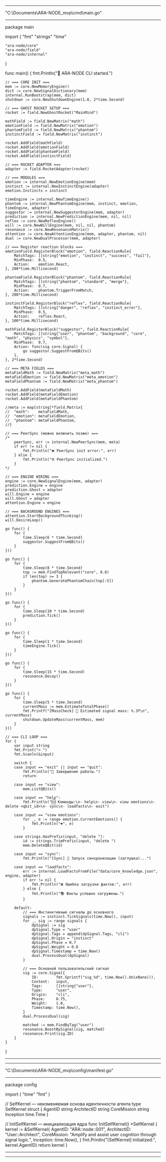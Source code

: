 
---

"C:\Documents\ARA-NODE_mvp\cmd\main.go"

---

package main

import (
	"fmt"
	"strings"
	"time"

	"ara-node/core"
	"ara-node/field"
	"ara-node/internal"
)

func main() {
	fmt.Println("🧠 ARA-NODE CLI started.")

	// === CORE INIT ===
	mem := core.NewMemoryEngine()
	dict := core.NewSignalDictionary(mem)
	internal.RunBootstrap(mem, dict)
	shutdown := core.NewShutdownEngine(1.0, 2*time.Second)

	// === GHOST ROCKET SETUP ===
	rocket := field.NewGhostRocket("MainMind")

	mathField := field.NewMatrix("math")
	emotionField := field.NewMatrix("emotion")
	phantomField := field.NewMatrix("phantom")
	instinctField := field.NewMatrix("instinct")

	rocket.AddField(mathField)
	rocket.AddField(emotionField)
	rocket.AddField(phantomField)
	rocket.AddField(instinctField)

	// === ROCKET ADAPTER ===
	adapter := field.RocketAdapter(rocket)

	// === MODULES ===
	emotion := internal.NewEmotionEngine(mem)
	instinct := internal.NewInstinctEngine(adapter)
	emotion.Instincts = instinct

	timeEngine := internal.NewTimeEngine()
	phantom := internal.NewPhantomEngine(mem, instinct, emotion, timeEngine, adapter)
	suggestor := internal.NewSuggestorEngine(mem, adapter)
	prediction := internal.NewPredictionEngine(mem, nil, nil)
	reflex := core.NewReflexEngine()
	will := core.NewWillEngine(mem, nil, nil, phantom)
	resonance := core.NewResonanceMatrix()
	attention := core.NewAttentionEngine(mem, adapter, phantom, nil)
	dual := core.NewDualProcessor(mem, adapter)

	// === Register reaction blocks ===
	emotionField.RegisterBlock("emotion", field.ReactionRule{
		MatchTags: []string{"emotion", "instinct", "success", "fail"},
		MinPhase:  0.5,
		Action:    emotion.React,
	}, 200*time.Millisecond)

	phantomField.RegisterBlock("phantom", field.ReactionRule{
		MatchTags: []string{"phantom", "standard", "merge"},
		MinPhase:  0.7,
		Action:    phantom.TriggerFromMatch,
	}, 200*time.Millisecond)

	instinctField.RegisterBlock("reflex", field.ReactionRule{
		MatchTags: []string{"danger", "reflex", "instinct_error"},
		MinPhase:  0.5,
		Action:    reflex.React,
	}, 100*time.Millisecond)

	mathField.RegisterBlock("suggestor", field.ReactionRule{
		MatchTags: []string{"user", "phantom", "background", "core", "math", "physics", "symbol"},
		MinPhase:  0.7,
		Action: func(sig core.Signal) {
			go suggestor.SuggestFromQBits()
		},
	}, 2*time.Second)

	// === META FIELDS ===
	metaFieldMath := field.NewMatrix("meta_math")
	metaFieldEmotion := field.NewMatrix("meta_emotion")
	metaFieldPhantom := field.NewMatrix("meta_phantom")

	rocket.AddField(metaFieldMath)
	rocket.AddField(metaFieldEmotion)
	rocket.AddField(metaFieldPhantom)

	//meta := map[string]*field.Matrix{
	//	"math":    metaFieldMath,
	//	"emotion": metaFieldEmotion,
	//	"phantom": metaFieldPhantom,
	//}

	// === PeerSync (можно включить позже) ===
	/*
		peerSync, err := internal.NewPeerSync(mem, meta)
		if err != nil {
			fmt.Println("❌ PeerSync init error:", err)
		} else {
			fmt.Println("🌐 PeerSync initialized.")
		}
	*/

	// === ENGINE WIRING ===
	engine := core.NewSignalEngine(mem, adapter)
	prediction.Engine = engine
	prediction.Ghost = adapter
	will.Engine = engine
	will.Ghost = adapter
	attention.Engine = engine

	// === BACKGROUND ENGINES ===
	attention.StartBackgroundThinking()
	will.DesireLoop()

	go func() {
		for {
			time.Sleep(6 * time.Second)
			suggestor.SuggestFromQBits()
		}
	}()

	go func() {
		for {
			time.Sleep(8 * time.Second)
			top := mem.FindTopRelevant("core", 0.6)
			if len(top) >= 3 {
				phantom.GeneratePhantomChain(top[:5])
			}
		}
	}()

	go func() {
		for {
			time.Sleep(10 * time.Second)
			prediction.Tick()
		}
	}()

	go func() {
		for {
			time.Sleep(1 * time.Second)
			timeEngine.Tick()
		}
	}()

	go func() {
		for {
			time.Sleep(15 * time.Second)
			resonance.Decay()
		}
	}()

	go func() {
		for {
			time.Sleep(5 * time.Second)
			currentMass := mem.EstimateTotalPhase()
			fmt.Printf("[MassCheck] 🧮 Estimated signal mass: %.3f\n", currentMass)
			shutdown.UpdateMass(currentMass, mem)
		}
	}()

	// === CLI LOOP ===
	for {
		var input string
		fmt.Print("> ")
		fmt.Scanln(&input)

		switch {
		case input == "exit" || input == "quit":
			fmt.Println("👋 Завершение работы.")
			return

		case input == "view":
			mem.ListQBits()

		case input == "help":
			fmt.Println("🆘 Команды:\n- help\n- view\n- view emotions\n- delete <qbit_id>\n- sync\n- loadfacts\n- exit")

		case input == "view emotions":
			for _, e := range emotion.CurrentEmotions() {
				fmt.Println("❤️", e)
			}

		case strings.HasPrefix(input, "delete "):
			id := strings.TrimPrefix(input, "delete ")
			mem.DeleteQBit(id)

		case input == "sync":
			fmt.Println("[Sync] 🔄 Запуск синхронизации (заглушка)...")

		case input == "loadfacts":
			err := internal.LoadFactsFromFile("data/core_knowledge.json", engine, adapter)
			if err != nil {
				fmt.Println("❌ Ошибка загрузки фактов:", err)
			} else {
				fmt.Println("📚 Факты успешно загружены.")
			}

		default:
			// === Инстинктивные сигналы до основного
			signals := instinct.TickSignals(time.Now(), input)
			for _, sig := range signals {
				dpSignal := sig
				dpSignal.Type = "user"
				dpSignal.Tags = append(dpSignal.Tags, "cli")
				dpSignal.Origin = "instinct"
				dpSignal.Phase = 0.7
				dpSignal.Weight = 0.8
				dpSignal.Timestamp = time.Now()
				dual.ProcessDual(dpSignal)
			}

			// === Основной пользовательский сигнал
			sig := core.Signal{
				ID:        fmt.Sprintf("sig_%d", time.Now().UnixNano()),
				Content:   input,
				Tags:      []string{"user"},
				Type:      "user",
				Origin:    "cli",
				Phase:     0.75,
				Weight:    1.0,
				Timestamp: time.Now(),
			}
			dual.ProcessDual(sig)

			matched := mem.FindByTag("user")
			resonance.BoostBySignal(sig, matched)
			resonance.Print(sig.ID)
		}
	}
}

---

---

"C:\Documents\ARA-NODE_mvp\config\manifest.go"

---

package config

import (
	"time"
	"fmt"
)

// SelfKernel — неизменяемая основа идентичности агента
type SelfKernel struct {
	AgentID     string
	ArchitectID string
	CoreMission string
	Inception   time.Time
}

// InitSelfKernel — инициализация ядра
func InitSelfKernel() *SelfKernel {
	kernel := &SelfKernel{
		AgentID:     "ARA::node::001",
		ArchitectID: "User::Architect",
		CoreMission: "Amplify and assist user cognition through signal logic.",
		Inception:   time.Now(),
	}
	fmt.Println("[SelfKernel] Initialized:", kernel.AgentID)
	return kernel
}

---

---